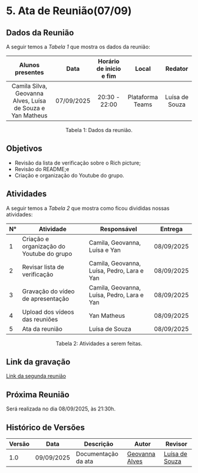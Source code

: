 # 5. Ata de Reunião(07/09)

## Dados da Reunião

A seguir temos a <i>Tabela 1</i> que mostra os dados da reunião:

|                                     Alunos presentes                                     |    Data    | Horário de inicio e fim |      Local       | Redator |
| :--------------------------------------------------------------------------------------: | :--------: | :---------------------: | :--------------: | :--------------: |
| Camila Silva, Geovanna Alves, Luísa de Souza e Yan Matheus | 07/09/2025 |      20:30 - 22:00      | Plataforma Teams | Luísa de Souza |
<figcaption align="center">Tabela 1: Dados da reunião.</figcaption>

## Objetivos

- Revisão da lista de verificação sobre o Rich picture;
- Revisão do README;e
- Criação e organização do Youtube do grupo.


## Atividades

A seguir temos a <i>Tabela 2</i> que mostra como ficou divididas nossas atividades:

| N°| Atividade | Responsável | Entrega |
| ---- | ---- | ---- | ---- | 
| 1 | Criação e organização do Youtube do grupo | Camila, Geovanna, Luísa e Yan | 08/09/2025 |
| 2 | Revisar lista de verificação | Camila, Geovanna, Luísa, Pedro, Lara e Yan | 08/09/2025 |
| 3|  Gravação do vídeo de apresentação|  Camila, Geovanna, Luísa, Pedro, Lara e Yan | 08/09/2025|
| 4| Upload dos vídeos das reuniões | Yan Matheus| 08/09/2025|
| 5| Ata da reunião | Luísa de Souza | 08/09/2025|
<figcaption align="center">Tabela 2: Atividades a serem feitas.</figcaption>

## Link da gravação

[Link da segunda reunião]()

## Próxima Reunião

Será realizada no dia 08/09/2025, às 21:30h.

## Histórico de Versões
| Versão | Data       | Descrição           | Autor                                                     | Revisor                                                
|--------|------------|-------------------|-----------------------------------------------------------|--------------------------------------------------------|
| 1.0    | 09/09/2025 | Documentação da ata | [Geovanna Alves](https://github.com/GeovannaUmbelino)     | [Luísa de Souza](https://github.com/luisa12ll)       |
